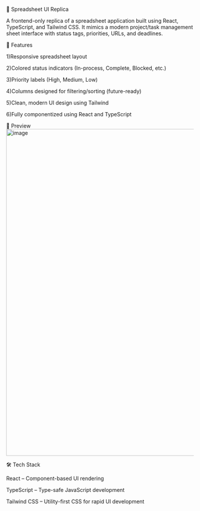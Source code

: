 🧾 Spreadsheet UI Replica

A frontend-only replica of a spreadsheet application built using React, TypeScript, and Tailwind CSS. It mimics a modern project/task management sheet interface with status tags, priorities, URLs, and deadlines.

🚀 Features

1)Responsive spreadsheet layout

2)Colored status indicators (In-process, Complete, Blocked, etc.)

3)Priority labels (High, Medium, Low)

4)Columns designed for filtering/sorting (future-ready)

5)Clean, modern UI design using Tailwind

6)Fully componentized using React and TypeScript

📸 Preview
<img width="1901" height="877" alt="image" src="https://github.com/user-attachments/assets/7faa37b4-2b54-4524-af41-937696b1f7b7" />




🛠️ Tech Stack

React – Component-based UI rendering

TypeScript – Type-safe JavaScript development

Tailwind CSS – Utility-first CSS for rapid UI development

